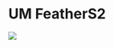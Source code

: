 # UM FeatherS2

<img src=https://github.com/stooged/ESP32-Server-900u/tree/main/3D_Printed_Cases/UM_FeatherS2/UM_FeatherS2.jpg>
